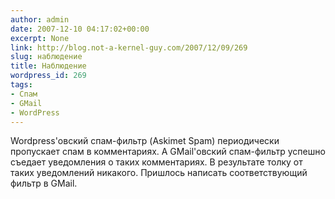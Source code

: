```yaml
---
author: admin
date: 2007-12-10 04:17:02+00:00
excerpt: None
link: http://blog.not-a-kernel-guy.com/2007/12/09/269
slug: наблюдение
title: Наблюдение
wordpress_id: 269
tags:
- Спам
- GMail
- WordPress
---
```


Wordpress'овский спам-фильтр (Askimet Spam) периодически пропускает спам в комментариях. А GMail'овский спам-фильтр успешно съедает уведомления о таких комментариях. В результате толку от таких уведомлений никакого. Пришлось написать соответствующий фильтр в GMail.

